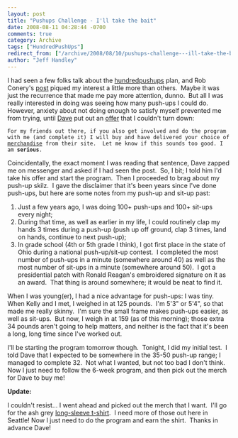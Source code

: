 ```yaml
---
layout: post
title: "Pushups Challenge - I'll take the bait"
date: 2008-08-11 04:28:44 -0700
comments: true
category: Archive
tags: ["HundredPushUps"]
redirect_from: ["/archive/2008/08/10/pushups-challenge---ill-take-the-bait.aspx/"]
author: "Jeff Handley"
---
```

<!-- more -->
<p>I had seen a few folks talk about the <a href="http://hundredpushups.com/" target="_blank">hundredpushups</a> plan, and Rob Conery's <a href="http://blog.wekeroad.com/blog/one-hundred-pushups-twitter-challenge/" target="_blank">post</a> piqued my interest a little more than others.  Maybe it was just the recurrence that made me pay more attention, dunno.  But all I was really interested in doing was seeing how many push-ups I could do.  However, anxiety about not doing enough to satisfy myself prevented me from trying, until <a href="http://blog.davidyardy.com/" target="_blank">Dave</a> put out an <a href="http://blog.davidyardy.com/archive/2008/08/10/one-hundred-pushups-ndash-oh-ya-for-real.aspx" target="_blank">offer</a> that I couldn't turn down:</p>  <p><code>For my friends out there, if you also get involved and do the program with me (and complete it) I will buy and have delivered your choice of <a href="http://hundredpushups.com/merchandise.html">merchandise</a> from their site.  Let me know if this sounds too good. I am <strong>serious</strong>.</code></p>  <p>Coincidentally, the exact moment I was reading that sentence, Dave zapped me on messenger and asked if I had seen the post.  So, I bit; I told him I'd take his offer and start the program.  Then I proceeded to brag about my push-up skilz.  I gave the disclaimer that it's been years since I've done push-ups, but here are some notes from my push-up and sit-up past:</p>  <ol>   <li>Just a few years ago, I was doing 100+ push-ups and 100+ sit-ups every night; </li>    <li>During that time, as well as earlier in my life, I could routinely clap my hands 3 times during a push-up (push up off ground, clap 3 times, land on hands, continue to next push-up); </li>    <li>In grade school (4th or 5th grade I think), I got first place in the state of Ohio during a national push-up/sit-up contest.  I completed the most number of push-ups in a minute (somewhere around 40) as well as the most number of sit-ups in a minute (somewhere around 50).  I got a presidential patch with Ronald Reagan's embroidered signature on it as an award.  That thing is around somewhere; it would be neat to find it. </li> </ol>  <p>When I was young(er), I had a nice advantage for push-ups: I was tiny.  When Kelly and I met, I weighed in at 125 pounds.  I'm 5'3" or 5'4", so that made me really skinny.  I'm sure the small frame makes push-ups easier, as well as sit-ups.  But now, I weigh in at 159 (as of this morning); those extra 34 pounds aren't going to help matters, and neither is the fact that it's been a long, long time since I've worked out.</p>  <p>I'll be starting the program tomorrow though.  Tonight, I did my initial test.  I told Dave that I expected to be somewhere in the 35-50 push-up range; I managed to complete 32.  Not what I wanted, but not too bad I don't think.  Now I just need to follow the 6-week program, and then pick out the merch for Dave to buy me!</p>  <p><strong>Update:</strong></p>  <p>I couldn't resist... I went ahead and picked out the merch that I want.  I'll go for the ash grey <a href="http://www.cafepress.com/didthehundred.288151884" target="_blank">long-sleeve t-shirt</a>.  I need more of those out here in Seattle! Now I just need to do the program and earn the shirt.  Thanks in advance Dave!</p>
